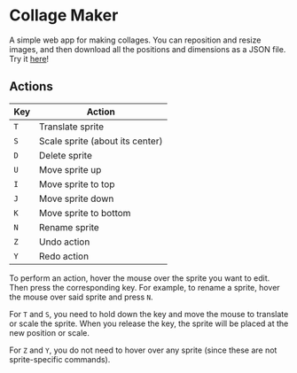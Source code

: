 # Collage Maker

A simple web app for making collages. You can reposition and resize images, and then download all the positions and dimensions as a JSON file. Try it [here](https://kylejlin.github.io/collage_maker)!

## Actions

| **Key** | **Action**                      |
| ------- | ------------------------------- |
| `T`     | Translate sprite                |
| `S`     | Scale sprite (about its center) |
| `D`     | Delete sprite                   |
| `U`     | Move sprite up                  |
| `I`     | Move sprite to top              |
| `J`     | Move sprite down                |
| `K`     | Move sprite to bottom           |
| `N`     | Rename sprite                   |
| `Z`     | Undo action                     |
| `Y`     | Redo action                     |

To perform an action, hover the mouse over the sprite you want to edit.
Then press the corresponding key.
For example, to rename a sprite, hover the mouse over said sprite and press `N`.

For `T` and `S`, you need to hold down the key and move the mouse to translate or scale the sprite.
When you release the key, the sprite will be placed at the new position or scale.

For `Z` and `Y`, you do not need to hover over any sprite (since these are not sprite-specific commands).
